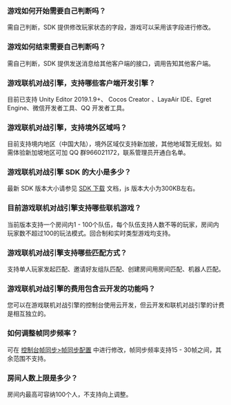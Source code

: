 
### 游戏如何开始需要自己判断吗？  
需自己判断，SDK 提供修改玩家状态的字段，游戏可以采用该字段进行修改。

### 游戏如何结束需要自己判断吗？  
需自己判断，SDK 提供发送消息给其他客户端的接口，调用告知其他客户端。

### 游戏联机对战引擎，支持哪些客户端开发引擎？
目前已支持 Unity Editor 2019.1.9+、 Cocos Creator 、LayaAir IDE、Egret Engine、微信开发者工具、QQ 开发者工具。

### 游戏联机对战引擎，支持境外区域吗？

目前支持境内地区（中国大陆），境外区域仅支持新加披，其他地域暂无规划。如需体验新加坡地区可加 QQ 群966021172，联系管理员开通白名单。

### 游戏联机对战引擎 SDK 的大小是多少？
最新 SDK 版本大小请参见 [SDK 下载](https://cloud.tencent.com/document/product/1038/33406) 文档，js 版本大小为300KB左右。

### 目前游戏联机对战引擎支持哪些联机游戏？
当前版本支持一个房间内1 - 100个队伍，每个队伍支持人数不等的玩家，房间内玩家数不超过100的玩法模式。回合制和实时类型游戏均支持。

### 游戏联机对战引擎支持哪些匹配方式？
支持单人玩家发起匹配、邀请好友组队匹配、创建房间用房间匹配、机器人匹配。

### 游戏联机对战引擎的费用包含云开发的功能吗？
您可以在游戏联机对战引擎的控制台使用云开发，但云开发和联机对战引擎的计费是相互独立的。

### 如何调整帧同步频率？


可在 [控制台帧同步>帧同步配置](https://console.cloud.tencent.com/minigamecloud/frame) 中进行修改，帧同步频率支持15 - 30帧之间，其余范围不支持。


### 房间人数上限是多少？
房间内最高可容纳100个人，不支持向上调整。
